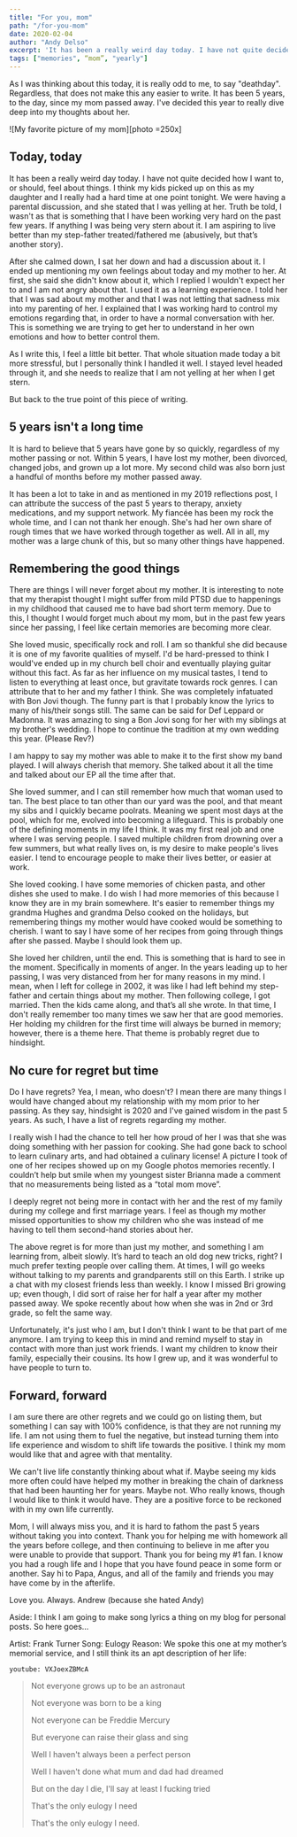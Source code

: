 ```yaml
---
title: "For you, mom"
path: "/for-you-mom"
date: 2020-02-04
author: "Andy Delso"
excerpt: 'It has been a really weird day today. I have not quite decided how I want to, or should, feel about things.'
tags: ["memories", “mom”, "yearly"]
---
```


As I was thinking about this today, it is really odd to me, to say "deathday". Regardless, that does not make this any easier to write. It has been 5 years, to the day, since my mom passed away. I've decided this year to really dive deep into my thoughts about her.

![My favorite picture of my mom][photo =250x]

[photo]: https://github.com/ddaypunk06/gatsby-blog/blob/master/src/images/happy_mom.jpeg "A young and happy mom"

## Today, today
It has been a really weird day today. I have not quite decided how I want to, or should, feel about things. I think my kids picked up on this as my daughter and I really had a hard time at one point tonight. We were having a parental discussion, and she stated that I was yelling at her. Truth be told, I wasn't as that is something that I have been working very hard on the past few years. If anything I was being very stern about it. I am aspiring to live better than my step-father treated/fathered me (abusively, but that’s another story).

After she calmed down, I sat her down and had a discussion about it. I ended up mentioning my own feelings about today and my mother to her. At first, she said she didn't know about it, which I replied I wouldn't expect her to and I am not angry about that. I used it as a learning experience. I told her that I was sad about my mother and that I was not letting that sadness mix into my parenting of her. I explained that I was working hard to control my emotions regarding that, in order to have a normal conversation with her. This is something we are trying to get her to understand in her own emotions and how to better control them.

As I write this, I feel a little bit better. That whole situation made today a bit more stressful, but I personally think I handled it well. I stayed level headed through it, and she needs to realize that I am not yelling at her when I get stern.

But back to the true point of this piece of writing.

## 5 years isn't a long time
It is hard to believe that 5 years have gone by so quickly, regardless of my mother passing or not. Within 5 years, I have lost my mother, been divorced, changed jobs, and grown up a lot more. My second child was also born just a handful of months before my mother passed away.

It has been a lot to take in and as mentioned in my 2019 reflections post, I can attribute the success of the past 5 years to therapy, anxiety medications, and my support network. My fiancée has been my rock the whole time, and I can not thank her enough. She's had her own share of rough times that we have worked through together as well. All in all, my mother was a large chunk of this, but so many other things have happened.

## Remembering the good things
There are things I will never forget about my mother. It is interesting to note that my therapist thought I might suffer from mild PTSD due to happenings in my childhood that caused me to have bad short term memory. Due to this, I thought I would forget much about my mom, but in the past few years since her passing, I feel like certain memories are becoming more clear.

She loved music, specifically rock and roll. I am so thankful she did because it is one of my favorite qualities of myself. I'd be hard-pressed to think I would've ended up in my church bell choir and eventually playing guitar without this fact. As far as her influence on my musical tastes, I tend to listen to everything at least once, but gravitate towards rock genres. I can attribute that to her and my father I think. She was completely infatuated with Bon Jovi though. The funny part is that I probably know the lyrics to many of his/their songs still. The same can be said for Def Leppard or Madonna. It was amazing to sing a Bon Jovi song for her with my siblings at my brother's wedding. I hope to continue the tradition at my own wedding this year. (Please Rev?)

I am happy to say my mother was able to make it to the first show my band played. I will always cherish that memory. She talked about it all the time and talked about our EP all the time after that.

She loved summer, and I can still remember how much that woman used to tan. The best place to tan other than our yard was the pool, and that meant my sibs and I quickly became poolrats. Meaning we spent most days at the pool, which for me, evolved into becoming a lifeguard. This is probably one of the defining moments in my life I think. It was my first real job and one where I was serving people. I saved multiple children from drowning over a few summers, but what really lives on, is my desire to make people's lives easier. I tend to encourage people to make their lives better, or easier at work.

She loved cooking. I have some memories of chicken pasta, and other dishes she used to make. I do wish I had more memories of this because I know they are in my brain somewhere. It's easier to remember things my grandma Hughes and grandma Delso cooked on the holidays, but remembering things my mother would have cooked would be something to cherish. I want to say I have some of her recipes from going through things after she passed. Maybe I should look them up.

She loved her children, until the end. This is something that is hard to see in the moment. Specifically in moments of anger. In the years leading up to her passing, I was very distanced from her for many reasons in my mind. I mean, when I left for college in 2002, it was like I had left behind my step-father and certain things about my mother. Then following college, I got married. Then the kids came along, and that’s all she wrote. In that time, I don't really remember too many times we saw her that are good memories. Her holding my children for the first time will always be burned in memory; however, there is a theme here. That theme is probably regret due to hindsight.

## No cure for regret but time
Do I have regrets? Yea, I mean, who doesn't? I mean there are many things I would have changed about my relationship with my mom prior to her passing. As they say, hindsight is 2020 and I've gained wisdom in the past 5 years. As such, I have a list of regrets regarding my mother.

I really wish I had the chance to tell her how proud of her I was that she was doing something with her passion for cooking. She had gone back to school to learn culinary arts, and had obtained a culinary license! A picture I took of one of her recipes showed up on my Google photos memories recently. I couldn’t help but smile when my youngest sister Brianna made a comment that no measurements being listed as a “total mom move”.

I deeply regret not being more in contact with her and the rest of my family during my college and first marriage years.  I feel as though my mother missed opportunities to show my children who she was instead of me having to tell them second-hand stories about her. 

The above regret is for more than just my mother, and something I am learning from, albeit slowly. It’s hard to teach an old dog new tricks, right? I much prefer texting people over calling them. At times, I will go weeks without talking to my parents and grandparents still on this Earth. I strike up a chat with my closest friends less than weekly. I know I missed Bri growing up; even though, I did sort of raise her for half a year after my mother passed away. We spoke recently about how when she was in 2nd or 3rd grade, so felt the same way.

Unfortunately, it's just who I am, but I don't think I want to be that part of me anymore. I am trying to keep this in mind and remind myself to stay in contact with more than just work friends. I want my children to know their family, especially their cousins. Its how I grew up, and it was wonderful to have people to turn to.


## Forward, forward
I am sure there are other regrets and we could go on listing them, but something I can say with 100% confidence, is that they are not running my life. I am not using them to fuel the negative, but instead turning them into life experience and wisdom to shift life towards the positive. I think my mom would like that and agree with that mentality.

We can't live life constantly thinking about what if. Maybe seeing my kids more often could have helped my mother in breaking the chain of darkness that had been haunting her for years. Maybe not. Who really knows, though I would like to think it would have. They are a positive force to be reckoned with in my own life currently.

Mom, I will always miss you, and it is hard to fathom the past 5 years without taking you into context. Thank you for helping me with homework all the years before college, and then continuing to believe in me after you were unable to provide that support. Thank you for being my #1 fan. I know you had a rough life and I hope that you have found peace in some form or another. Say hi to Papa, Angus, and all of the family and friends you may have come by in the afterlife.

Love you. Always.
Andrew (because she hated Andy)

Aside: I think I am going to make song lyrics a thing on my blog for personal posts. So here goes…

Artist: Frank Turner
Song: Eulogy
Reason: We spoke this one at my mother’s memorial service, and I still think its an apt description of her life:

`youtube: VXJoexZBMcA`

> Not everyone grows up to be an astronaut
> 
> Not everyone was born to be a king
> 
> Not everyone can be Freddie Mercury
> 
> But everyone can raise their glass and sing
> 
> 
> Well I haven't always been a perfect person
> 
> Well I haven't done what mum and dad had dreamed
> 
> But on the day I die, I'll say at least I fucking tried
> 
> 
> That's the only eulogy I need
> 
> That's the only eulogy I need.
